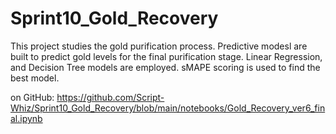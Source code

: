 # Sprint10_Gold_Recovery

This project studies the gold purification process.
Predictive modesl are built to predict gold levels for the final purification stage.
Linear Regression, and Decision Tree models are employed. 
sMAPE scoring is used to find the best model.

on GitHub:
https://github.com/Script-Whiz/Sprint10_Gold_Recovery/blob/main/notebooks/Gold_Recovery_ver6_final.ipynb 
